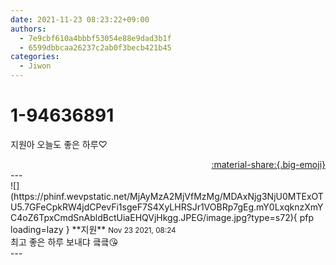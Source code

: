 ```yaml
---
date: 2021-11-23 08:23:22+09:00
authors:
  - 7e9cbf610a4bbbf53054e88e9dad3b1f
  - 6599dbbcaa26237c2ab0f3becb421b45
categories:
  - Jiwon
---
```


# 1-94636891

<div class="post-container" markdown="1">
<div class="content-container md-sidebar__scrollwrap" markdown="1">

지원아 오늘도 좋은 하루♡ 

</div>
</div>

<div style="text-align: right;" markdown="1">
<a href="https://weverse.io/fromis9/fanpost/1-94636891" style="text-align: right;">:material-share:{.big-emoji}</a>
</div>
---

<div class="comments-container md-sidebar__scrollwrap" markdown="1">
<div class="comment" markdown="1">
<div class='id-container' markdown="1">
![](https://phinf.wevpstatic.net/MjAyMzA2MjVfMzMg/MDAxNjg3NjU0MTExOTU5.7GFeCpkRW4jdCPevFi1sgeF7S4XyLHRSJr1VOBRp7gEg.mY0LxqknzXmYC4oZ6TpxCmdSnAbldBctUiaEHQVjHkgg.JPEG/image.jpg?type=s72){ pfp loading=lazy }
**<span class="artist">지원</span>** <small>Nov 23 2021, 08:24</small><br>
</div>
<div class='comment-body' markdown="1">
최고 좋은 하루 보내댜 킄킄😘
</div>
</div>
</div>
---
